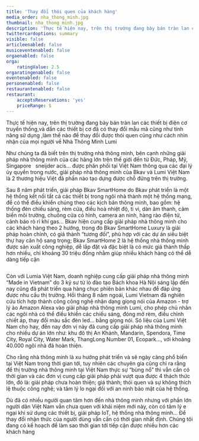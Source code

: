 ```yaml
---
title: 'Thay đổi thói quen của khách hàng'
media_order: nha_thong_minh.jpg
thumbnail: nha_thong_minh.jpg
description: 'Thực tế hiện nay, trên thị trường đang bày bán tràn lan các thiết bị điện cơ truyền thống,và dần các thiết bị cơ đã có thay đổi mẫu mã cũng như tính năng sử dụng ,làm thế nào để thay đổi được thói quen cũng như cách nhìn nhận của mọi người về Nhà Thông Minh Lumi'
twittercardoptions: summary
visible: false
articleenabled: false
musiceventenabled: false
orgaenabled: false
orga:
    ratingValue: 2.5
orgaratingenabled: false
eventenabled: false
personenabled: false
restaurantenabled: false
restaurant:
    acceptsReservations: 'yes'
    priceRange: $
---
```


<p>Thực tế hiện nay, tr&ecirc;n thị trường đang b&agrave;y b&aacute;n tr&agrave;n lan c&aacute;c thiết bị điện cơ truyền thống,v&agrave; dần c&aacute;c thiết bị cơ đ&atilde; c&oacute; thay đổi mẫu m&atilde; cũng như t&iacute;nh năng sử dụng ,l&agrave;m thế n&agrave;o để thay đổi được th&oacute;i quen cũng như c&aacute;ch nh&igrave;n nhận của mọi người về Nh&agrave; Th&ocirc;ng Minh Lumi</p>
<p>Như ch&uacute;ng ta đ&atilde; biết tr&ecirc;n thị trường nh&agrave; th&ocirc;ng minh, b&ecirc;n cạnh những giải ph&aacute;p nh&agrave; th&ocirc;ng minh của c&aacute;c h&atilde;ng lớn tr&ecirc;n thế giới đến từ Đức, Ph&aacute;p, Mỹ, Singapore&nbsp; &nbsp;sneijder acis&hellip; được ph&acirc;n phối tại Việt Nam th&ocirc;ng qua c&aacute;c đại l&yacute; ủy quyền trong nước, giải ph&aacute;p nh&agrave; th&ocirc;ng minh của Bkav v&agrave; Lumi Việt Nam l&agrave; 2 thương hiệu Việt đ&atilde; phần n&agrave;o tạo dựng được chỗ đứng tr&ecirc;n thị trường.</p>
<p>Sau&nbsp;8 năm ph&aacute;t triển, giải ph&aacute;p Bkav SmartHome do Bkav ph&aacute;t triển l&agrave; một hệ thống kết nối tất cả c&aacute;c thiết bị trong ng&ocirc;i nh&agrave; th&agrave;nh một hệ thống mạng, để c&oacute; thể điều khiển ch&uacute;ng theo c&aacute;c kịch bản th&ocirc;ng minh, bao gồm: hệ thống đ&egrave;n chiếu s&aacute;ng, r&egrave;m cửa, điều ho&agrave; nhiệt độ, ti vi, d&agrave;n &acirc;m thanh, cảm biến m&ocirc;i trường, chu&ocirc;ng cửa c&oacute; h&igrave;nh, camera an ninh, h&agrave;ng r&agrave;o điện tử, cảnh b&aacute;o r&ograve; rỉ kh&iacute; gas... Bkav hiện cung cấp giải ph&aacute;p nh&agrave; th&ocirc;ng minh cho c&aacute;c kh&aacute;ch h&agrave;ng theo 2 hướng, trong đ&oacute; Bkav SmartHome Luxury l&agrave; giải ph&aacute;p ho&agrave;n chỉnh, c&oacute; gi&aacute; th&agrave;nh &ldquo;tương đối&rdquo;, ph&ugrave; hợp với c&aacute;c dự &aacute;n si&ecirc;u biệt thự hay căn hộ sang trọng; Bkav SmartHome 2 l&agrave; hệ thống nh&agrave; th&ocirc;ng minh được sản xuất c&ocirc;ng nghiệp, dễ lắp đặt v&agrave; đặc biệt l&agrave; c&oacute; mức gi&aacute; th&agrave;nh thấp hơn nhiều, chỉ khoảng 30 triệu đồng nhằm gi&uacute;p nhiều kh&aacute;ch h&agrave;ng c&oacute; thể dễ d&agrave;ng tiếp cận</p>
<p><img src="/newv1/tu-van-giai-phap/thay-doi-thoi-quen-cua-khach-hang/nha_thong_minh.jpg" alt="" /></p>
<p>C&ograve;n với Lumia Việt Nam, doanh nghiệp cung cấp giải ph&aacute;p nh&agrave; th&ocirc;ng minh &ldquo;Made in Vietnam&rdquo; do 3 kỹ sư từ l&ograve; đ&agrave;o tạo B&aacute;ch khoa H&agrave; Nội s&aacute;ng lập đến nay cũng đ&atilde; ph&aacute;t triển qua h&agrave;ng chục phi&ecirc;n bản kh&aacute;c nhau để đ&aacute;p ứng được nhu cầu thị trường. Hồi th&aacute;ng 8 năm ngo&aacute;i, Lumi Vietnam đ&atilde; nghi&ecirc;n cứu t&iacute;ch hợp th&agrave;nh c&ocirc;ng c&ocirc;ng nghệ nhận dạng giọng n&oacute;i của Amazon - trợ l&yacute; ảo Amazon Alexa v&agrave;o giải ph&aacute;p nh&agrave; th&ocirc;ng minh Lumi, cho ph&eacute;p chủ nh&acirc;n c&aacute;c ng&ocirc;i nh&agrave; c&oacute; thể điều khiển c&aacute;c chiếu s&aacute;ng, đ&oacute;ng mở r&egrave;m, điều chỉnh chiết &aacute;p, thay đổi m&agrave;u sắc đ&egrave;n led&hellip; bằng giọng n&oacute;i. S&oacute; liệu của Lumi Việt Nam cho hay, đến nay đơn vị n&agrave;y đ&atilde; cung cấp giải ph&aacute;p nh&agrave; th&ocirc;ng minh cho nhiều dự &aacute;n lớn như: khu đ&ocirc; thị An Kh&aacute;nh, Mandarin, Spendora, Time City, Royal City, Water Mark, ThangLong Number 01, Ecopark&hellip;, với khoảng 40.000 ng&ocirc;i nh&agrave; đ&atilde; ho&agrave;n thiện.</p>
<p>Cho rằng nh&agrave; th&ocirc;ng minh l&agrave; xu hướng ph&aacute;t triển v&agrave; sẽ ng&agrave;y c&agrave;ng phổ biến tại Việt Nam trong thời gian tới, tuy nhi&ecirc;n c&aacute;c chuy&ecirc;n gia cũng chỉ ra rằng để thị trường nh&agrave; th&ocirc;ng minh tại Việt Nam thực sự &ldquo;b&ugrave;ng nổ&rdquo; th&igrave; vẫn cần c&oacute; thời gian v&agrave; c&aacute;c đơn vị cung cấp giải ph&aacute;p phải vượt qua được 4 th&aacute;ch thức lớn, đ&oacute; l&agrave;: giải ph&aacute;p chưa ho&agrave;n thiện; gi&aacute; th&agrave;nh; th&oacute;i quen v&agrave; sự kh&ocirc;ng th&iacute;ch lệ thuộc c&ocirc;ng nghệ; v&agrave; t&acirc;m l&yacute; lo ngại đối với an ninh bảo mật của hệ thống.</p>
<p>D&ugrave; đ&atilde; c&oacute; nhiều người quan t&acirc;m hơn đến nh&agrave; th&ocirc;ng minh nhưng với phần lớn người d&acirc;n Việt Nam vẫn chưa quen với kh&aacute;i niệm mới n&agrave;y, c&ograve;n c&oacute; t&acirc;m l&yacute; e ngại khi sử dụng c&aacute;c thiết bị, giải ph&aacute;p IoT, hệ thống nh&agrave; th&ocirc;ng minh&hellip; Để thay đổi nhận thức của người d&ugrave;ng vẫn cần c&oacute; thời gian nhất định. Ch&uacute;ng t&ocirc;i đang c&oacute; kế hoạch để l&agrave;m sao thời gian tới tiếp cận được nhiều hơn c&aacute;c kh&aacute;ch h&agrave;ng</p>